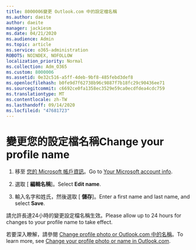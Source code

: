 ```yaml
---
title: 8000006變更 Outlook.com 中的設定檔名稱
ms.author: daeite
author: daeite
manager: jackiesm
ms.date: 04/21/2020
ms.audience: Admin
ms.topic: article
ms.service: o365-administration
ROBOTS: NOINDEX, NOFOLLOW
localization_priority: Normal
ms.collection: Adm_O365
ms.custom: 8000006
ms.assetid: 0e32c516-a5ff-4deb-9bf8-485febd3def8
ms.openlocfilehash: b0fe9d7f62738b96c9887f7b18fc29c90436ee71
ms.sourcegitcommit: c6692ce0fa1358ec3529e59ca0ecdfdea4cdc759
ms.translationtype: MT
ms.contentlocale: zh-TW
ms.lasthandoff: 09/14/2020
ms.locfileid: "47681723"
---
```

# <a name="change-your-profile-name"></a><span data-ttu-id="7eb4b-102">變更您的設定檔名稱</span><span class="sxs-lookup"><span data-stu-id="7eb4b-102">Change your profile name</span></span>

1. <span data-ttu-id="7eb4b-103">移至 [您的 Microsoft 帳戶資訊](https://go.microsoft.com/fwlink/p/?linkid=860841)。</span><span class="sxs-lookup"><span data-stu-id="7eb4b-103">Go to [Your Microsoft account info](https://go.microsoft.com/fwlink/p/?linkid=860841).</span></span>
    
2. <span data-ttu-id="7eb4b-104">選取 [ **編輯名稱**]。</span><span class="sxs-lookup"><span data-stu-id="7eb4b-104">Select **Edit name**.</span></span> 
    
3. <span data-ttu-id="7eb4b-105">輸入名字和姓氏，然後選取 [ **儲存**]。</span><span class="sxs-lookup"><span data-stu-id="7eb4b-105">Enter a first name and last name, and select **Save**.</span></span> 
    
<span data-ttu-id="7eb4b-106">請允許長達24小時的變更設定檔名稱生效。</span><span class="sxs-lookup"><span data-stu-id="7eb4b-106">Please allow up to 24 hours for changes to your profile name to take effect.</span></span>
  
<span data-ttu-id="7eb4b-107">若要深入瞭解，請參閱 [Change profile photo or Outlook.com 中的名稱](https://go.microsoft.com/fwlink/?linkid=873110)。</span><span class="sxs-lookup"><span data-stu-id="7eb4b-107">To learn more, see [Change your profile photo or name in Outlook.com](https://go.microsoft.com/fwlink/?linkid=873110).</span></span>
  

